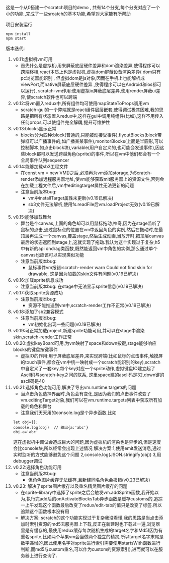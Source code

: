 这是一个从0搭建一个scratch项目的demo , 共有14个分支,每个分支对应了一个小的功能 ,完成了一些srcatch的基本功能,希望对大家能有所帮助

项目安装运行
```
npm install
npm start
```

版本迭代:
1. v0.11:虚拟机vm可用
    * 首先什么是虚拟机:用来屏蔽底层硬件差异和dom渲染差异,使得程序可以跨端移植,react本质上也是虚拟机,虚拟dom屏蔽设备渲染差异( dom只有pc浏览器能识别 , 但虚拟dom是js对象,因而在手机上也能解析成viewPort,而native屏蔽底层硬件差异 ,使得程序可以在Android和ios都可以运行), scratch-vm作用:使用虚拟io屏蔽底层差异,使用render屏蔽ui差异,使scratch软件也可以跨端
2. v0.12:将vm置入redux中,所有组件均可使用mapStateToProps调用vm
    * scratch-gui的一个弊端就是react组件层层嵌套,使得调试极其困难,我的思路是把所有状态置入redux中,这样在gui中调用纯组件(比如<Stage/>),这样不用传入任何props,可以使组件完全解耦,提升可维护性
3. v0.13:blocks显示正常
    * blocks分为四种:block(普通的,只能被动接受事件),flyoutBlocks(block带弹框可以广播事件的,如广播某某事件),monitorBlocks(上面是半圆形,可以控制脚本,如点击block块),variable(用户自定义的,也可能会发送事件),因这些block都可以发送跨越角色(sprite)的事件,所以在vm中他们都会有一个全局事件队列sequencer
4. v0.14:能够加载sb3工程文件
    * 在const vm = new VM()之后,必须再为vm添加storage,为Scratch-render添加远程服务器地址,使vm能够获取mit服务器上的资源文件,否则会在加载工程文件后,vm中editingtarget属性无法更新的问题
    * 注意当前版本bug: 
         - vm中installTarget属性未更新(v0.19已解决)
         - sb3文件无法解析,使用fs.readFile后vm.loadProject无效(v0.19已解决)
5. v0.15:能够加载舞台
    * 舞台是个canvas,上面的角色却可以用鼠标拖动,神奇,因为在stage监听了鼠标的点击,通过鼠标点的位置在vm中返回角色的实例,然后在拖动时,在最顶层再生成一个canvas,覆盖stage,然后生成动画,当放开时,把顶层canvas最后的状态返回到stage上,这就实现了拖动.我认为这个实现过于复杂,h5中有新的api ondrag类函数,既然能返回vm中角色的实例,那么通过单个canvas也应该可以实现类似功能
    * 注意当前版本bug: 
        - 鼠标事件vm报错:scratch-render warn Could not find skin for drawable,
          这是因为加载的skin文件有问题(v0.19已解决)
6. v0.16:加载sprite信息成功
    * 注意当前版本bug: 在stage中无法显示sprite信息(v0.19已解决)
7. v0.17:获取sprite资源成功
    * 注意当前版本bug: 
        - 资源不能推送到vm中,scratch-render工作不正常(v0.19已解决)
8. v0.18:添加了sb2兼容模式
     * 注意当前版本bug: 
        - vm初始化出现一些问题(v0.19已解决)
9.  v0.19:可正常加载project,新建sprite功能可用,并可以在stage中渲染skin,scratch-render工作正常
10. v0.20:虚拟keyBoard可用,为vm映射了space和down按键,stage能够响应blocks的键盘按键事件
    * 虚拟IO的作用:用于屏蔽底层差异,来实现跨端(比如鼠标的点击事件,触摸屏的touch事件,都会在vm中统一映射成一个scratch能识别的key),scratch中自定义了一套key,每个key对应一个sprite动作,虚拟键盘IO建立起了Ascll码与scratch-key之间的联系, 这里space建的ascll码是32,down键的ascll码是40
11. v0.21:选择角色功能可用,解决了导出vm.runtime.targets的问题
    * 当点击角色选择界面时,角色会有变化,是因为我们的点击事件改变了vm.editingTarget对象,我们可以在vm.runtime.targets列表中获取所有加载的角色和舞台
    * 注意我们天天用的console.log是个异步函数,比如
    ```
    let obj={}; 
    console.log(obj)  // 输出{a:'abc'}
    obj.a='abc'
    ```
    这在虚拟机中调试会造成巨大的问题,因为虚拟机的渲染也是异步的,但是速度会比console块,所以经常会出现上述情况
    解决方案:1,使用emit发送消息,通过实时监听的方式能够避免这个问题 2,console.log(JSON.stringify(obj)) 3,用debugger调试
12. v0.22:选择角色功能可用
    * 注意当前版本bug: 
        - 但角色图片缓存无法缓存,且新建同名角色会报错(v0.23已解决)
13. v0.23: 解决了sprite图片缓存以及重名精灵图片缓存的问题
    * 在sprite-library中选择了sprite之后会触发vm.addSprite函数,我开始以为,执行完add后的onActivateBlocksTab异步函数是缓存customs的,追踪一上午发现这个函数最后改变了redux/edit-tab的值只是改变了标签.所以追踪这个函数根本没有用
    * 解决方案: scratch的这个功能实现过于复杂我没看懂,我的思路是当点击添加时索引资源的md5去服务器上下载,反正在新建时也下载过一遍,浏览器里是有缓存的,最使用redux缓存每次随机生成的target名字和Md5(因为有重名sprite,比如两个苹果vm会当做两个独立的精灵,所以target名字末尾是数字递增的,因此使用名字对sprite进行索引需要使用startsWith函数进行判断,而md5与custom重名,可以作为custom的资源索引),进而就可以在服务器上进行查询了.



